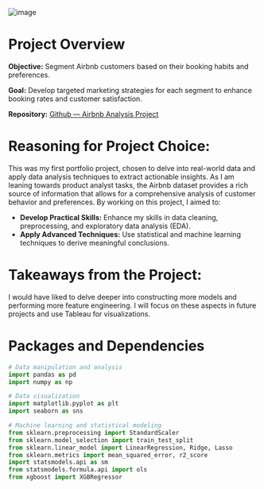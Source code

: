 ![image](https://github.com/DeandraShae/Airbnb-Analysis-Project/assets/144077177/adf861b6-52ea-4aa1-8b6d-16ef6ecb37b8)
# **Project Overview**

**Objective:** Segment Airbnb customers based on their booking habits and preferences.

**Goal:** Develop targeted marketing strategies for each segment to enhance booking rates and customer satisfaction.

**Repository:** [Github — Airbnb Analysis Project](http://github.com/DeandraShae/Airbnb-Analysis-Project)

# **Reasoning for Project Choice:**

This was my first portfolio project, chosen to delve into real-world data and apply data analysis techniques to extract actionable insights. As I am leaning towards product analyst tasks, the Airbnb dataset provides a rich source of information that allows for a comprehensive analysis of customer behavior and preferences. By working on this project, I aimed to:

- **Develop Practical Skills:** Enhance my skills in data cleaning, preprocessing, and exploratory data analysis (EDA).
- **Apply Advanced Techniques:** Use statistical and machine learning techniques to derive meaningful conclusions.

# **Takeaways from the Project:**

I would have liked to delve deeper into constructing more models and performing more feature engineering. I will focus on these aspects in future projects and use Tableau for visualizations.

# **Packages and Dependencies**

```python
# Data manipulation and analysis
import pandas as pd
import numpy as np

# Data visualization
import matplotlib.pyplot as plt
import seaborn as sns

# Machine learning and statistical modeling
from sklearn.preprocessing import StandardScaler
from sklearn.model_selection import train_test_split
from sklearn.linear_model import LinearRegression, Ridge, Lasso
from sklearn.metrics import mean_squared_error, r2_score
import statsmodels.api as sm
from statsmodels.formula.api import ols
from xgboost import XGBRegressor
